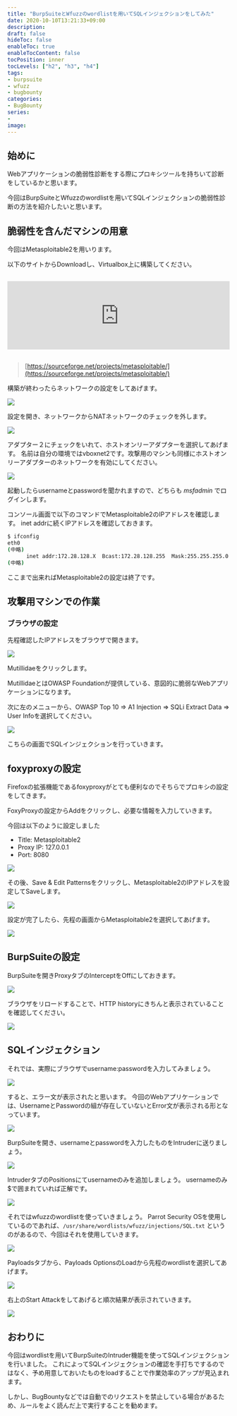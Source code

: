 ```yaml
---
title: "BurpSuiteとWfuzzのwordlistを用いてSQLインジェクションをしてみた"
date: 2020-10-10T13:21:33+09:00
description:
draft: false
hideToc: false
enableToc: true
enableTocContent: false
tocPosition: inner
tocLevels: ["h2", "h3", "h4"]
tags:
- burpsuite
- wfuzz
- bugbounty
categories:
- BugBounty
series:
-
image:
---
```



## 始めに

Webアプリケーションの脆弱性診断をする際にプロキシツールを持ちいて診断をしているかと思います。

今回はBurpSuiteとWfuzzのwordlistを用いてSQLインジェクションの脆弱性診断の方法を紹介したいと思います。

## 脆弱性を含んだマシンの用意

今回はMetasploitable2を用いります。

以下のサイトからDownloadし、Virtualbox上に構築してください。

<iframe class="hatenablogcard" style="width:100%;height:155px;margin:15px 0;" title="Metasploitable download | SourceForge.net" src="https://hatenablog-parts.com/embed?url=https://sourceforge.net/projects/metasploitable/" frameborder="0" scrolling="no"></iframe>

> [https://sourceforge.net/projects/metasploitable/](https://sourceforge.net/projects/metasploitable/)

構築が終わったらネットワークの設定をしてあげます。

![](img/Screenshot_20201010_161118.png)

設定を開き、ネットワークからNATネットワークのチェックを外します。

![](img/Screenshot_20201010_161332.png)

アダプター２にチェックをいれて、ホストオンリーアダプターを選択してあげます。
名前は自分の環境ではvboxnet2です。攻撃用のマシンも同様にホストオンリーアダプターのネットワークを有効にしてください。

![](img/Screenshot_20201010_161555.png)

起動したらusernameとpasswordを聞かれますので、どちらも *msfadmin* でログインします。

コンソール画面で以下のコマンドでMetasploitable2のIPアドレスを確認します。
inet addrに続くIPアドレスを確認しておきます。

```bash
$ ifconfig
eth0
(中略)
      inet addr:172.28.128.X  Bcast:172.28.128.255  Mask:255.255.255.0
(中略)
```

ここまで出来ればMetasploitable2の設定は終了です。

## 攻撃用マシンでの作業

### ブラウザの設定

先程確認したIPアドレスをブラウザで開きます。

![](img/Screenshot_20201010_162933.png)

Mutillidaeをクリックします。

MutillidaeとはOWASP Foundationが提供している、意図的に脆弱なWebアプリケーションになります。

次に左のメニューから、OWASP Top 10 => A1 Injection => SQLi Extract Data => User Infoを選択してください。

![](img/Screenshot_20201010_165413.png)

こちらの画面でSQLインジェクションを行っていきます。

## foxyproxyの設定

Firefoxの拡張機能であるfoxyproxyがとても便利なのでそちらでプロキシの設定をしてきます。

FoxyProxyの設定からAddをクリックし、必要な情報を入力していきます。

今回は以下のように設定しました

- Title: Metasploitable2
- Proxy IP: 127.0.0.1
- Port: 8080

![](img/Screenshot_20201010_170316.png)

その後、Save & Edit Patternsをクリックし、Metasploitable2のIPアドレスを設定してSaveします。

![](img/Screenshot_20201010_170713.png)

設定が完了したら、先程の画面からMetasploitable2を選択してあげます。

![](img/Screenshot_20201010_170843.png)

## BurpSuiteの設定

BurpSuiteを開きProxyタブのInterceptをOffにしておきます。

![](img/Screenshot_20201010_172232.png)

ブラウザをリロードすることで、HTTP historyにきちんと表示されていることを確認してください。

![](img/Screenshot_20201010_172427.png)

## SQLインジェクション

それでは、実際にブラウザでusername:passwordを入力してみましょう。

![](img/Screenshot_20201010_172519.png)

すると、エラー文が表示されたと思います。
今回のWebアプリケーションでは、UsernameとPasswordの組が存在していないとError文が表示される形となっています。

![](img/Screenshot_20201010_172601-1.png)

BurpSuiteを開き、usernameとpasswordを入力したものをIntruderに送りましょう。

![](img/Screenshot_20201010_173033.png)

IntruderタブのPositionsにてusernameのみを追加しましょう。
usernameのみ$で囲まれていれば正解です。

![](img/Screenshot_20201010_173232.png)

それではwfuzzのwordlistを使っていきましょう。
Parrot Security OSを使用しているのであれば、`/usr/share/wordlists/wfuzz/injections/SQL.txt` というのがあるので、今回はそれを使用していきます。

![](img/Screenshot_20201010_173607.png)

Payloadsタブから、Payloads OptionsのLoadから先程のwordlistを選択してあげます。

![](img/Screenshot_20201010_173816.png)

右上のStart Attackをしてあげると順次結果が表示されていきます。

![](img/Screenshot_20201010_173942.png)

## おわりに

今回はwordlistを用いてBurpSuiteのIntruder機能を使ってSQLインジェクションを行いました。
これによってSQLインジェクションの確認を手打ちでするのではなく、予め用意しておいたものをloadすることで作業効率のアップが見込まれます。

しかし、BugBountyなどでは自動でのリクエストを禁止している場合があるため、ルールをよく読んだ上で実行することを勧めます。
